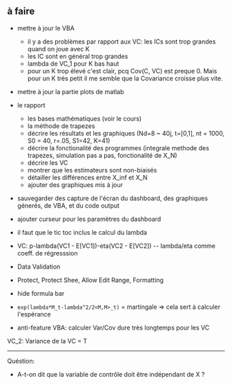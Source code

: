 ## à faire

* mettre à jour le VBA
    + il y a des problèmes par rapport aux VC: les ICs sont trop grandes quand on joue avec K
    + les IC sont en général trop grandes
    + lambda de VC_1 pour K bas haut
    + pour un K trop élevé c'est clair, pcq Cov(C, VC) est preque 0. Mais pour un K très petit il me semble que la Covariance croisse plus vite.
* mettre à jour la partie plots de matlab
* le rapport
  + les bases mathématiques (voir le cours)
  + la méthode de trapezes
  + décrire les résultats et les graphiques (Nd=8 ~ 40j, t=[0,1], nt = 1000, S0 = 40, r=.05, S1=42, K=41)
  + décrire la fonctionalité des programmes (integrale methode des trapezes, simulation pas a pas, fonctionalité de X_N)
  + décrire les VC
  + montrer que les estimateurs sont non-biaisés
  + détailler les différences entre X_inf et X_N
  + ajouter des graphiques mis á jour
* sauvegarder des capture de l'écran du dashboard, des graphiques génerés, de VBA, et du code output
* ajouter curseur pour les paramètres du dashboard
* il faut que le tic toc inclus le calcul du lambda
* VC: p-lambda(VC1 - E[VC1])-eta(VC2 - E[VC2]) -- lambda/eta comme coeff. de régresssion
* Data Validation
* Protect, Protect Shee, Allow Edit Range, Formatting
* hide formula bar

* `exp(lambda*M_t-lambda^2/2<M,M>_t)` = martingale => cela sert à calculer l'espérance
* anti-feature VBA: calculer Var/Cov dure très longtemps pour les VC

VC_2: Variance de la VC = T
*** 

Quéstion:

* A-t-on dit que la variable de contrôle doit être indépendant de X ?
